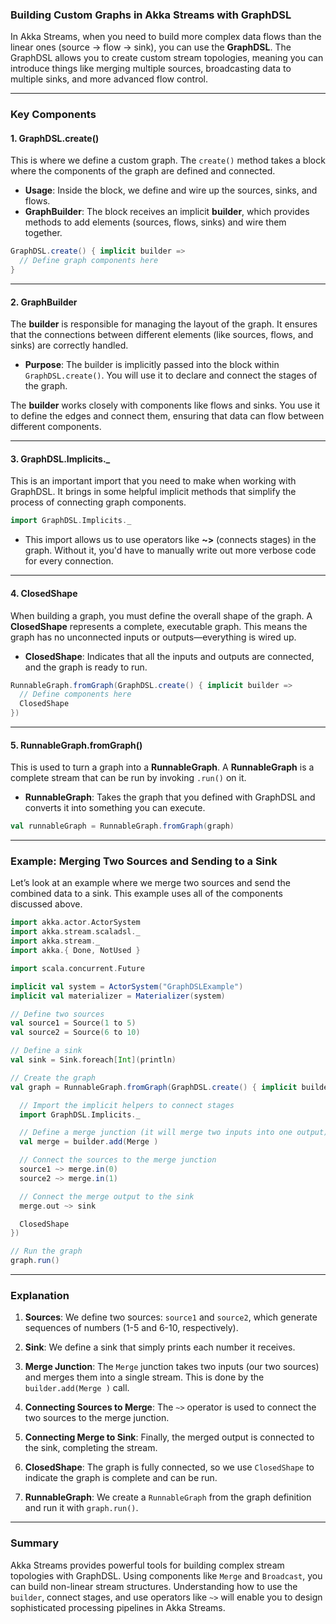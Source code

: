 ### Building Custom Graphs in Akka Streams with GraphDSL

In Akka Streams, when you need to build more complex data flows than the linear ones (source → flow → sink), you can use the **GraphDSL**. The GraphDSL allows you to create custom stream topologies, meaning you can introduce things like merging multiple sources, broadcasting data to multiple sinks, and more advanced flow control.

---

### Key Components

#### 1. **GraphDSL.create()**

This is where we define a custom graph. The `create()` method takes a block where the components of the graph are defined and connected.

- **Usage**: Inside the block, we define and wire up the sources, sinks, and flows.
- **GraphBuilder**: The block receives an implicit **builder**, which provides methods to add elements (sources, flows, sinks) and wire them together.

```scala
GraphDSL.create() { implicit builder =>
  // Define graph components here
}
```

---

#### 2. **GraphBuilder**

The **builder** is responsible for managing the layout of the graph. It ensures that the connections between different elements (like sources, flows, and sinks) are correctly handled.

- **Purpose**: The builder is implicitly passed into the block within `GraphDSL.create()`. You will use it to declare and connect the stages of the graph.

The **builder** works closely with components like flows and sinks. You use it to define the edges and connect them, ensuring that data can flow between different components.

---

#### 3. **GraphDSL.Implicits._**

This is an important import that you need to make when working with GraphDSL. It brings in some helpful implicit methods that simplify the process of connecting graph components.

```scala
import GraphDSL.Implicits._
```

- This import allows us to use operators like **~>** (connects stages) in the graph. Without it, you'd have to manually write out more verbose code for every connection.

---

#### 4. **ClosedShape**

When building a graph, you must define the overall shape of the graph. A **ClosedShape** represents a complete, executable graph. This means the graph has no unconnected inputs or outputs—everything is wired up.

- **ClosedShape**: Indicates that all the inputs and outputs are connected, and the graph is ready to run.

```scala
RunnableGraph.fromGraph(GraphDSL.create() { implicit builder =>
  // Define components here
  ClosedShape
})
```
---

#### 5. **RunnableGraph.fromGraph()**

This is used to turn a graph into a **RunnableGraph**. A **RunnableGraph** is a complete stream that can be run by invoking `.run()` on it.

- **RunnableGraph**: Takes the graph that you defined with GraphDSL and converts it into something you can execute.

```scala
val runnableGraph = RunnableGraph.fromGraph(graph)
```

---

### Example: Merging Two Sources and Sending to a Sink

Let’s look at an example where we merge two sources and send the combined data to a sink. This example uses all of the components discussed above.

```scala
import akka.actor.ActorSystem
import akka.stream.scaladsl._
import akka.stream._
import akka.{ Done, NotUsed }

import scala.concurrent.Future

implicit val system = ActorSystem("GraphDSLExample")
implicit val materializer = Materializer(system)

// Define two sources
val source1 = Source(1 to 5)
val source2 = Source(6 to 10)

// Define a sink
val sink = Sink.foreach[Int](println)

// Create the graph
val graph = RunnableGraph.fromGraph(GraphDSL.create() { implicit builder =>

  // Import the implicit helpers to connect stages
  import GraphDSL.Implicits._

  // Define a merge junction (it will merge two inputs into one output)
  val merge = builder.add(Merge )

  // Connect the sources to the merge junction
  source1 ~> merge.in(0)
  source2 ~> merge.in(1)

  // Connect the merge output to the sink
  merge.out ~> sink

  ClosedShape
})

// Run the graph
graph.run()
```
---

### Explanation

1. **Sources**: We define two sources: `source1` and `source2`, which generate sequences of numbers (1-5 and 6-10, respectively).

2. **Sink**: We define a sink that simply prints each number it receives.

3. **Merge Junction**: The `Merge` junction takes two inputs (our two sources) and merges them into a single stream. This is done by the `builder.add(Merge )` call.

4. **Connecting Sources to Merge**: The `~>` operator is used to connect the two sources to the merge junction.

5. **Connecting Merge to Sink**: Finally, the merged output is connected to the sink, completing the stream.

6. **ClosedShape**: The graph is fully connected, so we use `ClosedShape` to indicate the graph is complete and can be run.

7. **RunnableGraph**: We create a `RunnableGraph` from the graph definition and run it with `graph.run()`.

---

### Summary

Akka Streams provides powerful tools for building complex stream topologies with GraphDSL. Using components like `Merge` and `Broadcast`, you can build non-linear stream structures. Understanding how to use the `builder`, connect stages, and use operators like `~>` will enable you to design sophisticated processing pipelines in Akka Streams.
